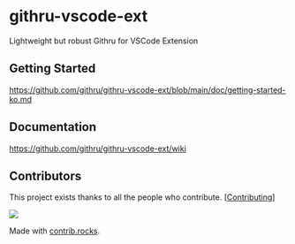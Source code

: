 # githru-vscode-ext
Lightweight but robust Githru for VSCode Extension

## Getting Started

https://github.com/githru/githru-vscode-ext/blob/main/doc/getting-started-ko.md

## Documentation

https://github.com/githru/githru-vscode-ext/wiki

## Contributors

This project exists thanks to all the people who contribute. [[Contributing](https://github.com/githru/githru-vscode-ext/blob/main/CONTRIBUTING.md)]

<a href="https://github.com/githru/githru-vscode-ext/graphs/contributors">
  <img src="https://contrib.rocks/image?repo=githru/githru-vscode-ext" />
</a>

Made with [contrib.rocks](https://contrib.rocks).
